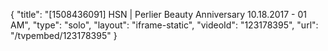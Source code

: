 {
    "title": "[1508436091] HSN | Perlier Beauty Anniversary 10.18.2017 - 01 AM",
    "type": "solo",
    "layout": "iframe-static",
    "videoId": "123178395",
    "url": "\/tvpembed\/123178395"
}